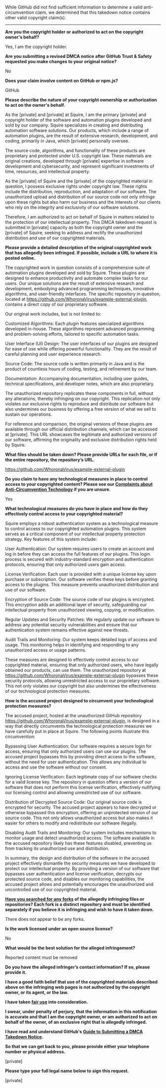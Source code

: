 While GitHub did not find sufficient information to determine a valid anti-circumvention claim, we determined that this takedown notice contains other valid copyright claim(s).

---

**Are you the copyright holder or authorized to act on the copyright owner's behalf?**

Yes, I am the copyright holder.

**Are you submitting a revised DMCA notice after GitHub Trust & Safety requested you make changes to your original notice?**

No

**Does your claim involve content on GitHub or npm.js?**

GitHub

**Please describe the nature of your copyright ownership or authorization to act on the owner's behalf.**

As the [private] and [private] at Squire, I am the primary [private] and copyright holder of the software and automation plugins developed and sold by our company. Squire specializes in creating and distributing automation software solutions. Our products, which include a range of automation plugins, are the result of extensive research, development, and coding, primarily in Java, which [private] personally oversee.

The source code, algorithms, and functionality of these products are proprietary and protected under U.S. copyright law. These materials are original creations, developed through [private] expertise in software development and cybersecurity, and represent significant investments of time, resources, and intellectual property.

As the [private] of Squire and the [private] of the copyrighted material in question, I possess exclusive rights under copyright law. These rights include the distribution, reproduction, and adaptation of our software. The unauthorized upload and distribution of our source code not only infringe upon these rights but also harm our business and the interests of our clients who rely on the integrity and exclusivity of our software solutions.

Therefore, I am authorized to act on behalf of Squire in matters related to the protection of our intellectual property. This DMCA takedown request is submitted in [private] capacity as both the copyright owner and the [private] of Squire, seeking to address and rectify the unauthorized distribution and use of our copyrighted materials.

**Please provide a detailed description of the original copyrighted work that has allegedly been infringed. If possible, include a URL to where it is posted online.**

The copyrighted work in question consists of a comprehensive suite of automation plugins developed and sold by Squire. These plugins are designed to enhance productivity and automate complex tasks for our users. Our unique solutions are the result of extensive research and development, embodying advanced programming techniques, innovative algorithms, and user-friendly interfaces. The specific repository in question, located at https://github.com/WhoronaVirus/example-external-plugin, contains a direct copy of our proprietary software.

Our original work includes, but is not limited to:

Customized Algorithms: Each plugin features specialized algorithms developed in-house. These algorithms represent advanced programming and problem-solving efforts, tailored to specific automation tasks.

User Interface (UI) Design: The user interfaces of our plugins are designed for ease of use while offering powerful functionality. They are the result of careful planning and user experience research.

Source Code: The source code is written primarily in Java and is the product of countless hours of coding, testing, and refinement by our team.

Documentation: Accompanying documentation, including user guides, technical specifications, and developer notes, which are also proprietary.

The unauthorized repository replicates these components in full, without any alterations, thereby infringing on our copyright. This replication not only violates our exclusive rights to reproduce and distribute our software but also undermines our business by offering a free version of what we sell to sustain our operations.

For reference and comparison, the original versions of these plugins are available through our official distribution channels, which can be accessed at [private]. This URL showcases the legitimate and authorized versions of our software, affirming the originality and exclusive distribution rights held by Squire.

**What files should be taken down? Please provide URLs for each file, or if the entire repository, the repository’s URL.**

https://github.com/WhoronaVirus/example-external-plugin

**Do you claim to have any technological measures in place to control access to your copyrighted content? Please see our <a href="https://docs.github.com/articles/guide-to-submitting-a-dmca-takedown-notice#complaints-about-anti-circumvention-technology">Complaints about Anti-Circumvention Technology</a> if you are unsure.**

Yes

**What technological measures do you have in place and how do they effectively control access to your copyrighted material?**

Squire employs a robust authentication system as a technological measure to control access to our copyrighted automation plugins. This system serves as a critical component of our intellectual property protection strategy. Key features of this system include:

User Authentication: Our system requires users to create an account and log in before they can access the full features of our plugins. This login process is secured with industry-standard encryption and authentication protocols, ensuring that only authorized users gain access.

License Verification: Each user is provided with a unique license key upon purchase or subscription. Our software verifies these keys before granting access to the plugins. This measure prevents unauthorized distribution and use of our software.

Encryption of Source Code: The source code of our plugins is encrypted. This encryption adds an additional layer of security, safeguarding our intellectual property from unauthorized viewing, copying, or modification.

Regular Updates and Security Patches: We regularly update our software to address any potential security vulnerabilities and ensure that our authentication system remains effective against new threats.

Audit Trails and Monitoring: Our system keeps detailed logs of access and usage. This monitoring helps in identifying and responding to any unauthorized access or usage patterns.

These measures are designed to effectively control access to our copyrighted material, ensuring that only authorized users, who have legally obtained our products, can use them. The unauthorized repository at https://github.com/WhoronaVirus/example-external-plugin bypasses these security protocols, allowing unrestricted access to our proprietary software. This not only violates our copyright but also undermines the effectiveness of our technological protection measures.

**How is the accused project designed to circumvent your technological protection measures?**

The accused project, hosted at the unauthorized GitHub repository https://github.com/WhoronaVirus/example-external-plugin, is designed in a way that directly circumvents the technological protection measures we have carefully put in place at Squire. The following points illustrate this circumvention:

Bypassing User Authentication: Our software requires a secure login for access, ensuring that only authorized users can use our plugins. The accused project bypasses this by providing direct access to the software, without the need for user authentication. This allows any individual to access and use the software without our consent.

Ignoring License Verification: Each legitimate copy of our software checks for a valid license key. The repository in question offers a version of our software that does not perform this license verification, effectively nullifying our licensing control and allowing unrestricted use of our software.

Distribution of Decrypted Source Code: Our original source code is encrypted for security. The accused project appears to have decrypted or otherwise bypassed this encryption, offering an unprotected version of our source code. This not only allows unauthorized access but also makes it easier for others to modify and redistribute our software illegally.

Disabling Audit Trails and Monitoring: Our system includes mechanisms to monitor usage and detect unauthorized access. The software available in the accused repository likely has these features disabled, preventing us from tracking its unauthorized use and distribution.

In summary, the design and distribution of the software in the accused project effectively dismantle the security measures we have developed to protect our intellectual property. By providing a version of our software that bypasses user authentication and license verification, decrypts our protected source code, and disables our monitoring capabilities, the accused project allows and potentially encourages the unauthorized and uncontrolled use of our copyrighted material.

**<a href="https://docs.github.com/articles/dmca-takedown-policy#b-what-about-forks-or-whats-a-fork">Have you searched for any forks</a> of the allegedly infringing files or repositories? Each fork is a distinct repository and must be identified separately if you believe it is infringing and wish to have it taken down.**

There does not appear to be any forks.

**Is the work licensed under an open source license?**

No

**What would be the best solution for the alleged infringement?**

Reported content must be removed

**Do you have the alleged infringer’s contact information? If so, please provide it.**

**I have a good faith belief that use of the copyrighted materials described above on the infringing web pages is not authorized by the copyright owner, or its agent, or the law.**

**I have taken <a href="https://www.lumendatabase.org/topics/22">fair use</a> into consideration.**

**I swear, under penalty of perjury, that the information in this notification is accurate and that I am the copyright owner, or am authorized to act on behalf of the owner, of an exclusive right that is allegedly infringed.**

**I have read and understand GitHub's <a href="https://docs.github.com/articles/guide-to-submitting-a-dmca-takedown-notice/">Guide to Submitting a DMCA Takedown Notice</a>.**

**So that we can get back to you, please provide either your telephone number or physical address.**

[private]

**Please type your full legal name below to sign this request.**

[private]
